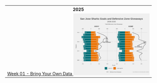 <table>
<thread>
  <th colspan="4">2025</th>

<tr>
<td align="center">
   <a href="https://github.com/hdailey/TidyTuesday/tree/main/2025/2025-01-01_BringYourOwn">
  Week 01 - Bring Your Own Data
  </a>
<img src="https://github.com/hdailey/TidyTuesday/blob/main/2025/2025-01-01_BringYourOwn/2025-01-02_TT.png" width = "250"> 
  </td>
</tr>

</thread>
</table>
